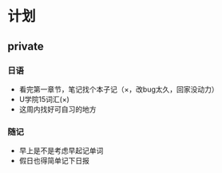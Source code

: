 # 计划

## private
### 日语
- 看完第一章节，笔记找个本子记（×，改bug太久，回家没动力）
- U学院15词汇(×)
- 这周内找好可自习的地方
### 随记
- 早上是不是考虑早起记单词
- 假日也得简单记下日报

